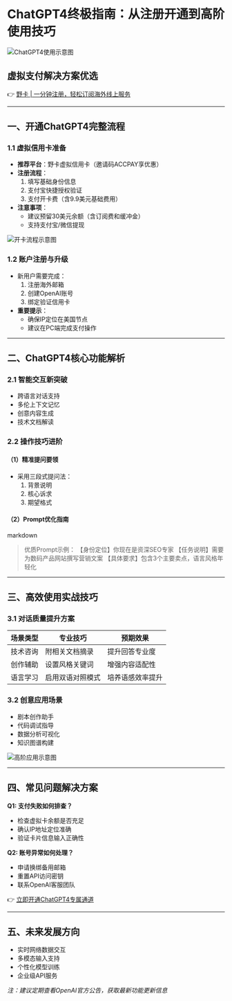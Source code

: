# ChatGPT4终极指南：从注册开通到高阶使用技巧

![ChatGPT4使用示意图](https://bbtdd.com/wp-content/uploads/img/191449842377.webp)

## 虚拟支付解决方案优选
👉 [野卡 | 一分钟注册，轻松订阅海外线上服务](https://bbtdd.com/yeka)

---

## 一、开通ChatGPT4完整流程

### 1.1 虚拟信用卡准备
- **推荐平台**：野卡虚拟信用卡（邀请码ACCPAY享优惠）
- **注册流程**：
  1. 填写基础身份信息
  2. 支付宝快捷授权验证
  3. 支付开卡费（含9.9美元基础费用）
- **注意事项**：
  - 建议预留30美元余额（含订阅费和缓冲金）
  - 支持支付宝/微信提现

![开卡流程示意图](https://bbtdd.com/wp-content/uploads/img/2656834044136779.webp)

### 1.2 账户注册与升级
- 新用户需要完成：
  1. 注册海外邮箱
  2. 创建OpenAI账号
  3. 绑定验证信用卡
- **重要提示**：
  - 确保IP定位在美国节点
  - 建议在PC端完成支付操作

---

## 二、ChatGPT4核心功能解析

### 2.1 智能交互新突破
- 跨语言对话支持
- 多伦上下文记忆
- 创意内容生成
- 技术文档解读

### 2.2 操作技巧进阶
#### （1）精准提问要领
- 采用三段式提问法：
  1. 背景说明
  2. 核心诉求
  3. 期望格式

#### （2）Prompt优化指南
markdown
> 优质Prompt示例：
【身份定位】你现在是资深SEO专家
【任务说明】需要为数码产品网站撰写营销文案
【具体要求】包含3个主要卖点，语言风格年轻化


---

## 三、高效使用实战技巧

### 3.1 对话质量提升方案
| 场景类型 | 专业技巧 | 预期效果 |
|---------|---------|---------|
| 技术咨询 | 附相关文档摘录 | 提升回答专业度 |
| 创作辅助 | 设置风格关键词 | 增强内容适配性 |
| 语言学习 | 启用双语对照模式 | 培养语感效率提升 |

### 3.2 创意应用场景
- 剧本创作助手
- 代码调试指导
- 数据分析可视化
- 知识图谱构建

![高阶应用示意图](https://bbtdd.com/wp-content/uploads/img/922393878207935.webp)

---

## 四、常见问题解决方案

**Q1: 支付失败如何排查？**
- 检查虚拟卡余额是否充足
- 确认IP地址定位准确
- 验证卡片信息输入正确性

**Q2: 账号异常如何处理？**
- 申请换绑备用邮箱
- 重置API访问密钥
- 联系OpenAI客服团队

👉 [立即开通ChatGPT4专属通道](https://bbtdd.com/yeka)

---

## 五、未来发展方向
- 实时网络数据交互
- 多模态输入支持
- 个性化模型训练
- 企业级API服务

*注：建议定期查看OpenAI官方公告，获取最新功能更新信息*